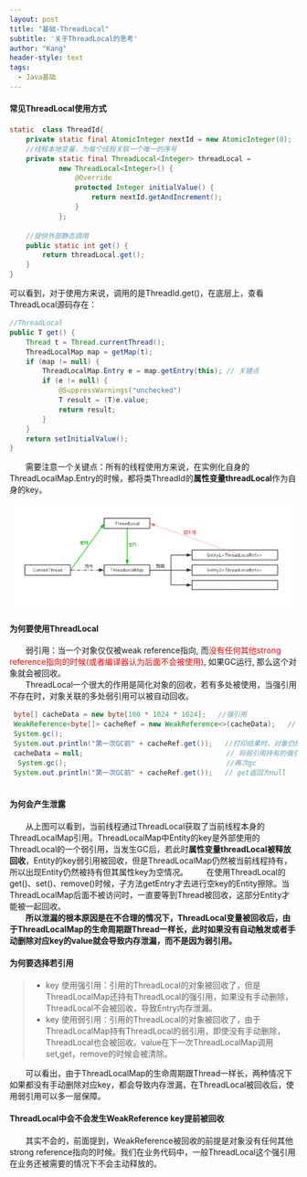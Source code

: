 ```yaml
---
layout: post
title: "基础-ThreadLocal"
subtitle: '关于ThreadLocal的思考'
author: "Kang"
header-style: text
tags:
  - Java基础
---
```

#### 常见ThreadLocal使用方式
````java
static  class ThreadId{
    private static final AtomicInteger nextId = new AtomicInteger(0);
    //线程本地变量，为每个线程关联一个唯一的序号
    private static final ThreadLocal<Integer> threadLocal =
            new ThreadLocal<Integer>() {
                @Override
                protected Integer initialValue() {
                    return nextId.getAndIncrement();
                }
            };

    //提供外部静态调用
    public static int get() {
        return threadLocal.get();
    }
}

````
可以看到，对于使用方来说，调用的是ThreadId.get()，在底层上，查看ThreadLocal源码存在：
```java
//ThreadLocal
public T get() {
    Thread t = Thread.currentThread();
    ThreadLocalMap map = getMap(t);
    if (map != null) {
        ThreadLocalMap.Entry e = map.getEntry(this); // 关键点
        if (e != null) {
            @SuppressWarnings("unchecked")
            T result = (T)e.value;
            return result;
        }
    }
    return setInitialValue();
}
```
&emsp;&emsp;需要注意一个关键点：所有的线程使用方来说，在实例化自身的ThreadLocalMap.Entry的时候，都将类ThreadId的**属性变量threadLocal**作为自身的key。

![ThreadLocal](https://raw.githubusercontent.com/kangzhihu/images/master/ThreadLocal.png)

#### 为何要使用ThreadLocal
&emsp;&emsp;弱引用：当一个对象仅仅被weak reference指向, 而<font color="red">没有任何其他strong reference指向的时候(或者编译器认为后面不会被使用)</font>, 如果GC运行, 那么这个对象就会被回收。    
&emsp;&emsp;ThreadLocal一个很大的作用是简化对象的回收，若有多处被使用，当强引用不存在时，对象关联的多处弱引用可以被自动回收。
```java
 byte[] cacheData = new byte[100 * 1024 * 1024];   //强引用
 WeakReference<byte[]> cacheRef = new WeakReference<>(cacheData);   // 弱引用，持有强引用
 System.gc();
 System.out.println("第一次GC前" + cacheRef.get());   //打印结果时，对象仍然存在
 cacheData = null;                                   // 将弱引用持有的强引用对象关闭
  System.gc();                                       //再次gc
 System.out.println("第一次GC前" + cacheRef.get());   // get返回为null
 
```

#### 为何会产生泄露
&emsp;&emsp;从上图可以看到，当前线程通过ThreadLocal获取了当前线程本身的ThreadLocalMap引用。ThreadLocalMap中Entity的key是外部使用的ThreadLocal的一个弱引用，当发生GC后，若此时**属性变量threadLocal被释放回收**，Entity的key弱引用被回收，但是ThreadLocalMap仍然被当前线程持有，所以出现Entity仍然被持有但其属性key为空情况。 
&emsp;&emsp;在使用ThreadLocal的get()、set()、remove()时候，子方法getEntry才去进行空key的Entity擦除。当ThreadLocalMap后面不被访问时，一直要等到Thread被回收，这部分Entity才能被一起回收。   
&emsp;&emsp;**所以泄漏的根本原因是在不合理的情况下，ThreadLocal变量被回收后，由于ThreadLocalMap的生命周期跟Thread一样长，此时如果没有自动触发或者手动删除对应key的value就会导致内存泄漏，而不是因为弱引用。**

#### 为何要选择若引用
> + key 使用强引用：引用的ThreadLocal的对象被回收了，但是ThreadLocalMap还持有ThreadLocal的强引用，如果没有手动删除，ThreadLocal不会被回收，导致Entry内存泄漏。   
> + key 使用弱引用：引用的ThreadLocal的对象被回收了，由于ThreadLocalMap持有ThreadLocal的弱引用，即使没有手动删除，ThreadLocal也会被回收。value在下一次ThreadLocalMap调用set,get，remove的时候会被清除。    

&emsp;&emsp;可以看出，由于ThreadLocalMap的生命周期跟Thread一样长，两种情况下如果都没有手动删除对应key，都会导致内存泄漏，在ThreadLocal被回收后，使用弱引用可以多一层保障。


#### ThreadLocal中会不会发生WeakReference key提前被回收
&emsp;&emsp;其实不会的，前面提到，WeakReference被回收的前提是对象没有任何其他strong reference指向的时候。我们在业务代码中，一般ThreadLocal这个强引用在业务还被需要的情况下不会主动释放的。
